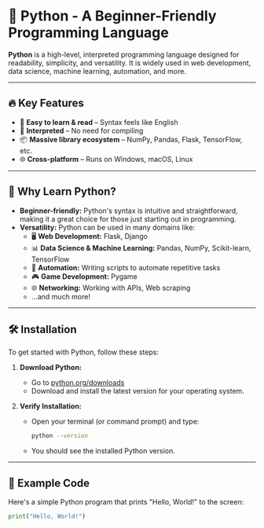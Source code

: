 # 🐍 Python - A Beginner-Friendly Programming Language

**Python** is a high-level, interpreted programming language designed for readability, simplicity, and versatility. It is widely used in web development, data science, machine learning, automation, and more.

---

## 🔥 Key Features

- 🧠 **Easy to learn & read** – Syntax feels like English
- 🔄 **Interpreted** – No need for compiling
- 📦 **Massive library ecosystem** – NumPy, Pandas, Flask, TensorFlow, etc.
- 🌐 **Cross-platform** – Runs on Windows, macOS, Linux

---

## 🚀 Why Learn Python?

- **Beginner-friendly:** Python's syntax is intuitive and straightforward, making it a great choice for those just starting out in programming.
- **Versatility:** Python can be used in many domains like:
    - 🖥️ **Web Development:** Flask, Django
    - 📊 **Data Science & Machine Learning:** Pandas, NumPy, Scikit-learn, TensorFlow
    - 🤖 **Automation:** Writing scripts to automate repetitive tasks
    - 🎮 **Game Development:** Pygame
    - 🌐 **Networking:** Working with APIs, Web scraping
    - ...and much more!

---

## 🛠️ Installation

To get started with Python, follow these steps:

1. **Download Python:**
   - Go to [python.org/downloads](https://www.python.org/downloads/)
   - Download and install the latest version for your operating system.

2. **Verify Installation:**
   - Open your terminal (or command prompt) and type:
     ```bash
     python --version
     ```
   - You should see the installed Python version.

---

## 🚀 Example Code

Here's a simple Python program that prints "Hello, World!" to the screen:

```python
print("Hello, World!")
